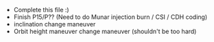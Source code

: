 - Complete this file :)
- Finish P15/P?? (Need to do Munar injection burn / CSI / CDH coding)
- inclination change maneuver
- Orbit height maneuver change maneuver (shouldn't be too hard)
